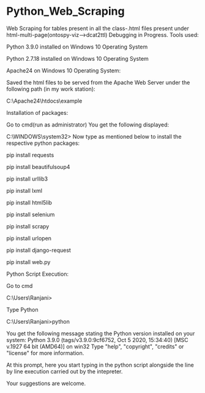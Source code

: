 # Python_Web_Scraping


Web Scraping for tables present in all the class-.html files present under html-multi-page(ontospy-viz-->dcat2ttl)
Debugging in Progress.
Tools used:


Python 3.9.0 installed on Windows 10 Operating System


Python 2.7.18 installed on Windows 10 Operating System


Apache24 on Windows 10 Operating System:


Saved the html files to be served from the Apache Web Server under the following path (in my work station):

C:\Apache24\htdocs\example

Installation of packages:

Go to cmd(run as administrator)
You get the following displayed:

C:\WINDOWS\system32>
Now type as mentioned below to install the respective python packages:

pip install requests

pip install beautifulsoup4

pip install urllib3

pip install lxml

pip install html5lib

pip install selenium

pip install scrapy

pip install urlopen

pip install django-request

pip install web.py

Python Script Execution:



Go to cmd

C:\Users\Ranjani>


Type Python

C:\Users\Ranjani>python

You get the following message stating the Python version installed on your system:
Python 3.9.0 (tags/v3.9.0:9cf6752, Oct  5 2020, 15:34:40) [MSC v.1927 64 bit (AMD64)] on win32
Type "help", "copyright", "credits" or "license" for more information.





At this prompt, here you start typing in the python script alongside the line by line execution carried out by the intepreter.



Your suggestions are welcome.
